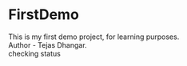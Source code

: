 # FirstDemo
This is my first demo project, for learning purposes.
<br>
Author - Tejas Dhangar.
<br>
checking status
